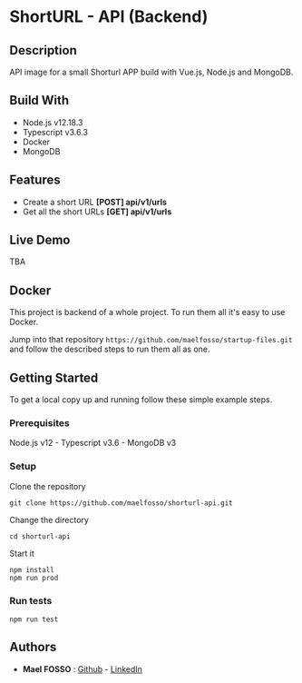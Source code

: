 # ShortURL - API (Backend)

## Description

API image for a small Shorturl APP build with Vue.js, Node.js and MongoDB.

## Build With

- Node.js v12.18.3
- Typescript v3.6.3
- Docker
- MongoDB

## Features

- Create a short URL **[POST] api/v1/urls**
- Get all the short URLs **[GET] api/v1/urls**

## Live Demo

TBA

## Docker

This project is backend of a whole project. To run them all it's easy to use Docker.

Jump into that repository `https://github.com/maelfosso/startup-files.git` and follow the described steps to run them all as one.

## Getting Started

To get a local copy up and running follow these simple example steps.

### Prerequisites

Node.js v12 - Typescript v3.6 - MongoDB v3

### Setup

Clone the repository
```
git clone https://github.com/maelfosso/shorturl-api.git 
```

Change the directory
```
cd shorturl-api
```

Start it
```
npm install
npm run prod
```

### Run tests

```
npm run test
```

## Authors
 
- **Mael FOSSO** : [Github](https://github.com/maelfosso) - [LinkedIn](https://linkedin.com/in/mael-fosso-650b6346/)

